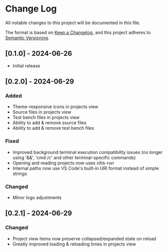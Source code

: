 # Change Log

All notable changes to this project will be documented in this file.

The format is based on [Keep a Changelog](https://keepachangelog.com/en/1.1.0/),
and this project adheres to [Semantic Versioning](https://semver.org/spec/v2.0.0.html).

## [0.1.0] - 2024-06-26

- Initial release

## [0.2.0] - 2024-06-29

### Added

- Theme-responsive icons in projects view
- Source files in projects view
- Test bench files in projects view
- Ability to add & remove source files
- Ability to add & remove test bench files

### Fixed

- Improved background terminal execution compatibility issues (no longer using '&&', 'cmd /c' and other terminal-specific commands)
- Opening and reading projects now uses vitis-run
- Internal paths now use VS Code's built-in URI format instead of simple strings

### Changed

- Minor logo adjustments

## [0.2.1] - 2024-06-29

### Changed

- Project view items now preserve collapsed/expanded state on reload
- Greatly improved loading & reloading times in projects view
